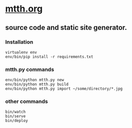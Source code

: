 # [mtth.org](http://www.mtth.org/)

## source code and static site generator.

### Installation

    virtualenv env
    env/bin/pip install -r requirements.txt

### mtth.py commands

    env/bin/python mtth.py new
    env/bin/python mtth.py build
    env/bin/python mtth.py import ~/some/directory/*.jpg

### other commands

    bin/watch
    bin/serve
    bin/deploy

